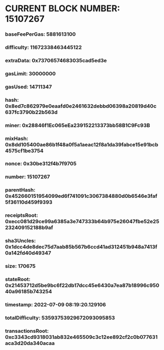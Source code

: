 # CURRENT BLOCK NUMBER: 15107267

### baseFeePerGas: 5881613100
### difficulty: 11672338463445122
### extraData: 0x73706574683035cad5ed3e
### gasLimit: 30000000
### gasUsed: 14711347
### hash: 0x8ed7c862979e0eaafd0e2461632debbd06398a20819d40c637fc3790b22b563d
### miner: 0x28846f1Ec065eEa239152213373bb58B1C9Fc93B
### mixHash: 0x8dd105400ae86b1f48a0f5a1aeac12f8a1da39fabce15e91bcb4575cf1be3754
### nonce: 0x30be312f4b7f9705
### number: 15107267
### parentHash: 0x452660151954099ed6f741091c3067384880d0b6546e3faf5f36110d459f9393
### receiptsRoot: 0xecc081d29ce99a6385a3e747333b64b975e26047fbe52e25232409152188b9af
### sha3Uncles: 0x1dcc4de8dec75d7aab85b567b6ccd41ad312451b948a7413f0a142fd40d49347
### size: 170675
### stateRoot: 0x21453712d5be9bc6f22db17dcc45e6430a7ea87b18996c95040a96185b743254
### timestamp: 2022-07-09 08:19:20.129106
### totalDifficulty: 53593753929672093095853
### transactionsRoot: 0xc3343cd9318031ab832e465509c3c12ee892cf2c0b077631aca3d20da340acaa
